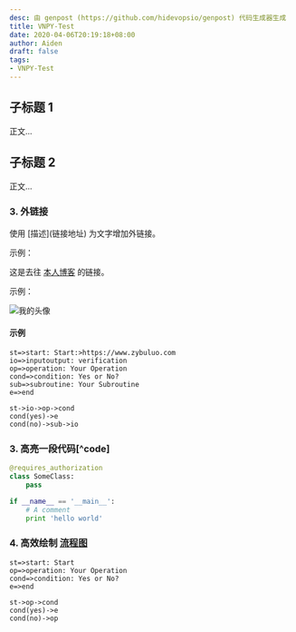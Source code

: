 ```yaml
---
desc: 由 genpost (https://github.com/hidevopsio/genpost) 代码生成器生成
title: VNPY-Test
date: 2020-04-06T20:19:18+08:00
author: Aiden
draft: false
tags:
- VNPY-Test
---
```


## 子标题 1
正文...

## 子标题 2

正文...

### 3. 外链接

使用 \[描述](链接地址) 为文字增加外链接。

示例：

这是去往 [本人博客](https://optimistic-mestorf-865fd8.netlify.com/金钱爆记录/坐标test/) 的链接。


示例：

![我的头像](https://cdn.jsdelivr.net/gh/O-Aiden/cdn@1.1/test.png)


#### 示例

```flow
st=>start: Start:>https://www.zybuluo.com
io=>inputoutput: verification
op=>operation: Your Operation
cond=>condition: Yes or No?
sub=>subroutine: Your Subroutine
e=>end

st->io->op->cond
cond(yes)->e
cond(no)->sub->io
```

### 3. 高亮一段代码[^code]

```python
@requires_authorization
class SomeClass:
    pass

if __name__ == '__main__':
    # A comment
    print 'hello world'
```

### 4. 高效绘制 [流程图](https://www.zybuluo.com/mdeditor?url=https://www.zybuluo.com/static/editor/md-help.markdown#7-流程图)

```flow
st=>start: Start
op=>operation: Your Operation
cond=>condition: Yes or No?
e=>end

st->op->cond
cond(yes)->e
cond(no)->op
```